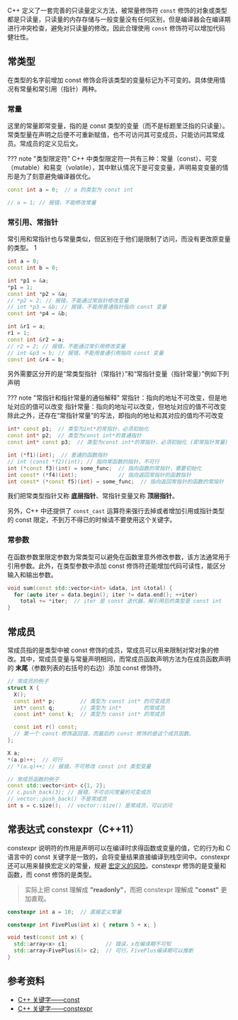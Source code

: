 C++ 定义了一套完善的只读量定义方法，被常量修饰符 `const` 修饰的对象或类型都是只读量，只读量的内存存储与一般变量没有任何区别，但是编译器会在编译期进行冲突检查，避免对只读量的修改。因此合理使用 `const` 修饰符可以增加代码健壮性。

## 常类型

在类型的名字前增加 const 修饰会将该类型的变量标记为不可变的。具体使用情况有常量和常引用（指针）两种。

### 常量

这里的常量即常变量，指的是 const 类型的变量（而不是标题里泛指的只读量）。常类型量在声明之后便不可重新赋值，也不可访问其可变成员，只能访问其常成员。常成员的定义见后文。

??? note "类型限定符"
    C++ 中类型限定符一共有三种：常量（const）、可变（mutable）和易变（volatile），其中默认情况下是可变变量，声明易变变量的情形是为了刻意避免编译器优化。

```cpp
const int a = 0;  // a 的类型为 const int

// a = 1; // 报错，不能修改常量
```

### 常引用、常指针

常引用和常指针也与常量类似，但区别在于他们是限制了访问，而没有更改原变量的类型。
  1

```cpp
int a = 0;
const int b = 0;

int *p1 = &a;
*p1 = 1;
const int *p2 = &a;
// *p2 = 2; // 报错，不能通过常指针修改变量
// int *p3 = &b; // 报错，不能用普通指针指向 const 变量
const int *p4 = &b;

int &r1 = a;
r1 = 1;
const int &r2 = a;
// r2 = 2; // 报错，不能通过常引用修改变量
// int &p3 = b; // 报错，不能用普通引用指向 const 变量
const int &r4 = b;
```

另外需要区分开的是“常类型指针（常指针）”和“常指针变量（指针常量）”例如下列声明

??? note "常指针和指针常量的通俗解释"
    常指针：指向的地址不可改变，但是地址对应的值可以改变
    指针常量：指向的地址可以改变，但地址对应的值不可改变
    除此之外，还存在“常指针常量”的写法，即指向的地址和其对应的值均不可改变

```cpp
int* const p1;  // 类型为int*的常指针，必须初始化
const int* p2;  // 类型为const int*的普通指针
const int* const p3;  // 类型为const int*的常指针，必须初始化 (即常指针常量)

int (*f1)(int);  // 普通的函数指针
// int (const *f2)(int); // 指向常函数的指针，不可行
int (*const f3)(int) = some_func;  // 指向函数的常指针，需要初始化
int const* (*f4)(int);             // 指向返回常指针的函数指针
int const* (*const f5)(int) = some_func;  // 指向返回常指针的函数的常指针
```

我们把常类型指针又称 **底层指针**、常指针变量又称 **顶层指针**。

另外，C++ 中还提供了 `const_cast` 运算符来强行去掉或者增加引用或指针类型的 const 限定，不到万不得已的时候请不要使用这个关键字。

### 常参数

在函数参数里限定参数为常类型可以避免在函数里意外修改参数，该方法通常用于引用参数。此外，在类型参数中添加 const 修饰符还能增加代码可读性，能区分输入和输出参数。

```cpp
void sum(const std::vector<int> &data, int &total) {
  for (auto iter = data.begin(); iter != data.end(); ++iter)
    total += *iter;  // iter 是 const 迭代器，解引用后的类型是 const int
}
```

## 常成员

常成员指的是类型中被 const 修饰的成员，常成员可以用来限制对常对象的修改。其中，常成员变量与常量声明相同，而常成员函数声明方法为在成员函数声明的 **末尾**（参数列表的右括号的右边）添加 const 修饰符。

```cpp
// 常成员的例子
struct X {
  X();
  const int* p;        // 类型为 const int* 的可变成员
  int* const q;        // 类型为 int*       的常成员
  const int* const k;  // 类型为 const int* 的常成员

  const int r() const;
  // 第一个 const 修饰返回值，而最后的 const 修饰的是这个成员函数。
};

X a;
*(a.p)++;  // 可行
// *(a.q)++; // 报错，不可修改 const int 类型变量

// 常成员函数的例子
const std::vector<int> c{1, 2};
// c.push_back(3); // 报错，不可访问常量的可变成员
// vector::push_back() 不是常成员
int s = c.size();  // vector::size() 是常成员，可以访问
```

## 常表达式 constexpr（C++11）

constexpr 说明符的作用是声明可以在编译时求得函数或变量的值，它的行为和 C 语言中的 const 关键字是一致的，会将变量结果直接编译到栈空间中。constexpr 还可以用来替换宏定义的常量，规避 [宏定义的风险](./basic.md#define)。constexpr 修饰的是变量和函数，而 const 修饰的是类型。

> 实际上把 const 理解成 **"readonly"**，而把 constexpr 理解成 **"const"** 更加直观。

```cpp
constexpr int a = 10;  // 直接定义常量

constexpr int FivePlus(int x) { return 5 + x; }

void test(const int x) {
  std::array<x> c1;            // 错误，x在编译期不可知
  std::array<FivePlus(6)> c2;  // 可行，FivePlus编译期可以推断
}
```

## 参考资料

- [C++ 关键字——const](https://zh.cppreference.com/w/cpp/keyword/const)
- [C++ 关键字——constexpr](https://zh.cppreference.com/w/cpp/keyword/constexpr)
